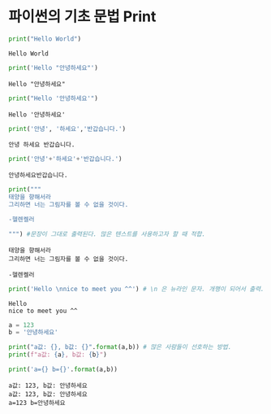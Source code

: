 # 파이썬의 기초 문법 Print


```python
print("Hello World")
```

    Hello World
    


```python
print('Hello "안녕하세요"')
```

    Hello "안녕하세요"
    


```python
print("Hello '안녕하세요'")
```

    Hello '안녕하세요'
    


```python
print('안녕', '하세요','반갑습니다.')
```

    안녕 하세요 반갑습니다.
    


```python
print('안녕'+'하세요'+'반갑습니다.')
```

    안녕하세요반갑습니다.
    


```python
print("""
태양을 향해서라
그리하면 너는 그림자를 볼 수 없을 것이다.

-헬렌켈러 

""") #문장이 그대로 출력된다. 많은 텐스트를 사용하고자 할 때 적합. 
```

    
    태양을 향해서라
    그리하면 너는 그림자를 볼 수 없을 것이다.
    
    -헬렌켈러 
    
    
    


```python
print('Hello \nnice to meet you ^^') # \n 은 뉴라인 문자. 개행이 되어서 출력. 
```

    Hello 
    nice to meet you ^^
    


```python
a = 123
b = '안녕하세요'

print("a값: {}, b값: {}".format(a,b)) # 많은 사람들이 선호하는 방법. 
print(f"a값: {a}, b값: {b}")

print('a={} b={}'.format(a,b))
```

    a값: 123, b값: 안녕하세요
    a값: 123, b값: 안녕하세요
    a=123 b=안녕하세요
    


```python

```
